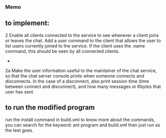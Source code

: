 ### Memo

## to implement:
2 Enable all clients connected to the service to see whenever a client
joins or leaves the chat. Add a user command to the client that
allows the user to list users currently joined to the service. If
the client uses the .name command, this should be seen by all
connected clients.

+

2a Make the user information useful to the maintainer of the chat
service, so that the chat server console prints when someone
connects and disconnects. In the case of a disconnect, also print
session time (time between connect and disconnect), and how many
messages or Kbytes that user has sent.

## to run the modified program
run the install command in build.xml
to know more about the commands, 
you can search for the keyword: ant program and build.xml
then just run as the test goes.